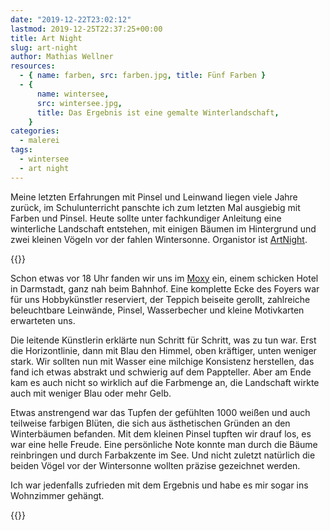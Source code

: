 ```yaml
---
date: "2019-12-22T23:02:12"
lastmod: 2019-12-25T22:37:25+00:00
title: Art Night
slug: art-night
author: Mathias Wellner
resources:
  - { name: farben, src: farben.jpg, title: Fünf Farben }
  - {
      name: wintersee,
      src: wintersee.jpg,
      title: Das Ergebnis ist eine gemalte Winterlandschaft,
    }
categories:
  - malerei
tags:
  - wintersee
  - art night
---
```


Meine letzten Erfahrungen mit Pinsel und Leinwand liegen viele Jahre zurück, im Schulunterricht panschte ich zum letzten Mal ausgiebig mit Farben und Pinsel. Heute sollte unter fachkundiger Anleitung eine winterliche Landschaft entstehen, mit einigen Bäumen im Hintergrund und zwei kleinen Vögeln vor der fahlen Wintersonne. Organistor ist [ArtNight](https://www.artnight.com/).

<!--more-->

{{<responsive-image name="farben">}}

Schon etwas vor 18 Uhr fanden wir uns im [Moxy](https://www.marriott.de/hotels/travel/frado-moxy-darmstadt) ein, einem schicken Hotel in Darmstadt, ganz nah beim Bahnhof. Eine komplette Ecke des Foyers war für uns Hobbykünstler reserviert, der Teppich beiseite gerollt, zahlreiche beleuchtbare Leinwände, Pinsel, Wasserbecher und kleine Motivkarten erwarteten uns.

Die leitende Künstlerin erklärte nun Schritt für Schritt, was zu tun war. Erst die Horizontlinie, dann mit Blau den Himmel, oben kräftiger, unten weniger stark. Wir sollten nun mit Wasser eine milchige Konsistenz herstellen, das fand ich etwas abstrakt und schwierig auf dem Pappteller. Aber am Ende kam es auch nicht so wirklich auf die Farbmenge an, die Landschaft wirkte auch mit weniger Blau oder mehr Gelb.

Etwas anstrengend war das Tupfen der gefühlten 1000 weißen und auch teilweise farbigen Blüten, die sich aus ästhetischen Gründen an den Winterbäumen befanden. Mit dem kleinen Pinsel tupften wir drauf los, es war eine helle Freude. Eine persönliche Note konnte man durch die Bäume reinbringen und durch Farbakzente im See. Und nicht zuletzt natürlich die beiden Vögel vor der Wintersonne wollten präzise gezeichnet werden.

Ich war jedenfalls zufrieden mit dem Ergebnis und habe es mir sogar ins Wohnzimmer gehängt.

{{<responsive-image name="wintersee">}}
